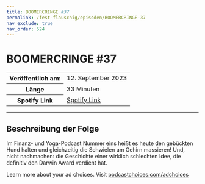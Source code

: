 ```yaml
---
title: BOOMERCRINGE #37
permalink: /fest-flauschig/episoden/BOOMERCRINGE-37
nav_exclude: true
nav_order: 524
---
```


# BOOMERCRINGE #37
<table class="resp-table dcf-table dcf-table-responsive dcf-table-bordered dcf-table-striped dcf-w-100%">
                    <tbody>
                        <tr>
                            <th scope="row">Veröffentlich am:</th>
                            <td data-label="Veröffentlich am:">12. September 2023</td>
                        </tr>
                        <tr>
                            <th scope="row">Länge </th>
                            <td data-label="Länge ">33 Minuten</td>
                        </tr><tr>
                                <th scope="row">Spotify Link</th>
                                <td data-label="Spotify Link"><a href="https://open.spotify.com/episode/3pqpPuQ3Pmm8rX6YoNS8pp">Spotify Link</a></td>
                            </tr></tbody>
                </table>

***

## Beschreibung der Folge

<div>
<p>Im Finanz- und Yoga-Podcast Nummer eins heißt es heute den gebückten Hund halten und gleichzeitig die Schwielen am Gehirn massieren! Und, nicht nachmachen: die Geschichte einer wirklich schlechten Idee, die definitiv den Darwin Award verdient hat.</p><p> </p><p>Learn more about your ad choices. Visit <a href="https://podcastchoices.com/adchoices" rel="nofollow">podcastchoices.com/adchoices</a></p>  
</div>

